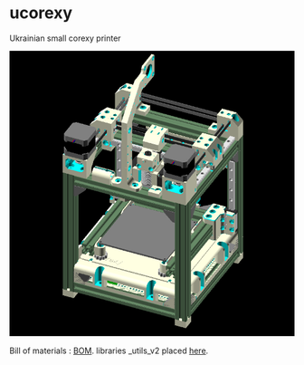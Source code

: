 # ucorexy
Ukrainian small corexy printer

![](./render.png)

Bill of materials : [BOM](./BOM.txt).
libraries _utils_v2 placed [here](https://github.com/aleknest/_utils_v2).
